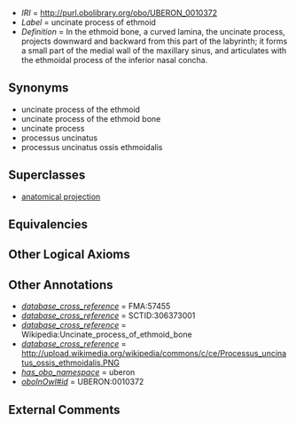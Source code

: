  * *IRI* = http://purl.obolibrary.org/obo/UBERON_0010372
 * *Label* = uncinate process of ethmoid
 * *Definition* = In the ethmoid bone, a curved lamina, the uncinate process, projects downward and backward from this part of the labyrinth; it forms a small part of the medial wall of the maxillary sinus, and articulates with the ethmoidal process of the inferior nasal concha.

## Synonyms

 * uncinate process of the ethmoid
 * uncinate process of the ethmoid bone
 * uncinate process
 * processus uncinatus
 * processus uncinatus ossis ethmoidalis

## Superclasses

 * [anatomical projection](../../UBERON/29/UBERON_0004529.md)

## Equivalencies


## Other Logical Axioms


## Other Annotations

 * *[database_cross_reference](../../ef/oboInOwl#hasDbXref.md)* = FMA:57455
 * *[database_cross_reference](../../ef/oboInOwl#hasDbXref.md)* = SCTID:306373001
 * *[database_cross_reference](../../ef/oboInOwl#hasDbXref.md)* = Wikipedia:Uncinate_process_of_ethmoid_bone
 * *[database_cross_reference](../../ef/oboInOwl#hasDbXref.md)* = http://upload.wikimedia.org/wikipedia/commons/c/ce/Processus_uncinatus_ossis_ethmoidalis.PNG
 * *[has_obo_namespace](../../ce/oboInOwl#hasOBONamespace.md)* = uberon
 * *[oboInOwl#id](../../id/oboInOwl#id.md)* = UBERON:0010372

## External Comments

